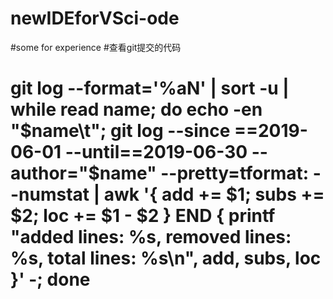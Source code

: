 # newIDEforVSci-ode
#some for experience 
#查看git提交的代码
# git log --format='%aN' | sort -u | while read name; do echo -en "$name\t"; git log --since ==2019-06-01 --until==2019-06-30  --author="$name" --pretty=tformat: --numstat | awk '{ add += $1; subs += $2; loc += $1 - $2 } END { printf "added lines: %s, removed lines: %s, total lines: %s\n", add, subs, loc }' -; done
